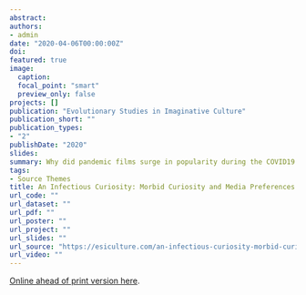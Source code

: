 ```yaml
---
abstract:
authors:
- admin
date: "2020-04-06T00:00:00Z"
doi:
featured: true
image:
  caption:
  focal_point: "smart"
  preview_only: false
projects: []
publication: "Evolutionary Studies in Imaginative Culture"
publication_short: ""
publication_types:
- "2"
publishDate: "2020"
slides:
summary: Why did pandemic films surge in popularity during the COVID19 outbreak? Morbid curiosity might have somethign to do with it
tags:
- Source Themes
title: An Infectious Curiosity: Morbid Curiosity and Media Preferences During a Pandemic
url_code: ""
url_dataset: ""
url_pdf: ""
url_poster: ""
url_project: ""
url_slides: ""
url_source: "https://esiculture.com/an-infectious-curiosity-morbid-curiosity-and-media-preferences-during-a-pandemic"
url_video: ""
---
```



[Online ahead of print version here](https://esiculture.com/an-infectious-curiosity-morbid-curiosity-and-media-preferences-during-a-pandemic).
